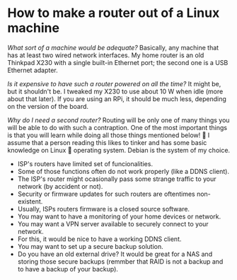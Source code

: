 # How to make a router out of a Linux machine

*What sort of a machine would be adequate?* Basically, any machine that has at least two wired network interfaces.
My home router is an old Thinkpad X230 with a single built-in Ethernet port; the second
one is a USB Ethernet adapter.

*Is it expensive to have such a router powered on all the time?* It might be, but it shouldn't
be. I tweaked my X230 to use about 10 W when idle (more about that later). If you are using
an RPi, it should be much less, depending on the version of the board.

*Why do I need a second router?* Routing will be only one of many things you will be able to
do with such a contraption. One of the most important things is that you will learn
while doing all those things mentioned below! :open_book: I assume that a person reading this likes to tinker
and has some basic knowledge on Linux :penguin: operating system. Debian is the system of my choice.

* ISP's routers have limited set of funcionalities.
* Some of those functions often do not work properly (like a DDNS client).
* The ISP's router might ocasionally pass some strange traffic to
  your network (by accident or not).
* Security or firmware updates for such routers are oftentimes non-existent.
* Usually, ISPs routers firmware is a closed source software.
* You may want to have a monitoring of your home devices or network.
* You may want a VPN server available to securely connect to your network.
* For this, it would be nice to have a working DDNS client.
* You may want to set up a secure backup solution.
* Do you have an old external drive? It would be great for a NAS and storing those
  secure backups (remmber that RAID is not a backup and to have a backup of your backup).
